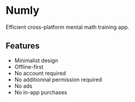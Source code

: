 # Numly

Efficient cross-platform mental math training app.

## Features

<!-- TODO list features -->
- Minimalist design
- Offline-first
- No account required
- No additionnal permission required
- No ads
- No in-app purchases
